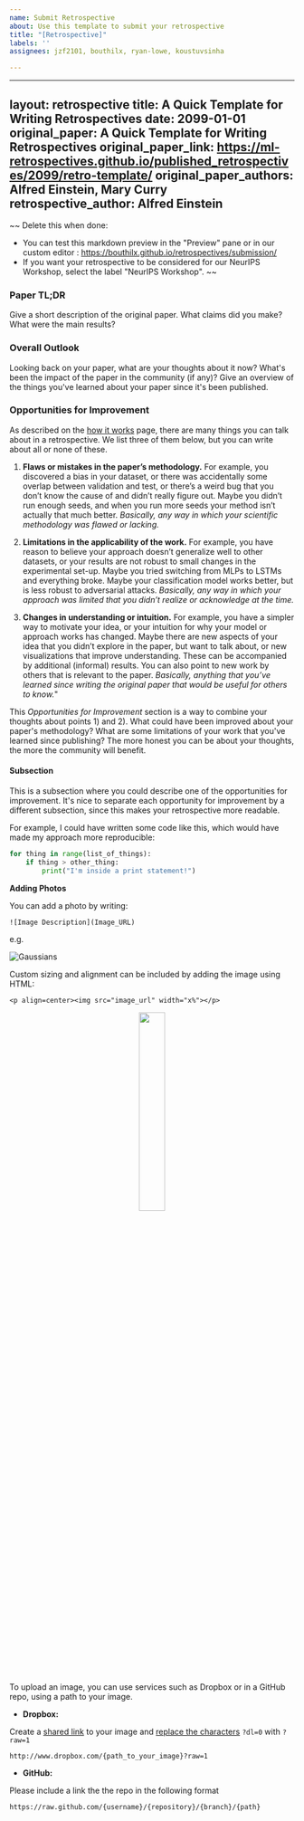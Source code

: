```yaml
---
name: Submit Retrospective
about: Use this template to submit your retrospective
title: "[Retrospective]"
labels: ''
assignees: jzf2101, bouthilx, ryan-lowe, koustuvsinha

---
```


---
layout: retrospective
title:  A Quick Template for Writing Retrospectives
date:   2099-01-01
original_paper: A Quick Template for Writing Retrospectives
original_paper_link: https://ml-retrospectives.github.io/published_retrospectives/2099/retro-template/
original_paper_authors: Alfred Einstein, Mary Curry
retrospective_author: Alfred Einstein
---

~~ Delete this when done: 
- You can test this markdown preview in the "Preview" pane or in our custom editor : https://bouthilx.github.io/retrospectives/submission/ 
- If you want your retrospective to be considered for our NeurIPS Workshop, select the label "NeurIPS Workshop".
~~

### Paper TL;DR

Give a short description of the original paper. What claims did you make? What were the main results?


### Overall Outlook

Looking back on your paper, what are your thoughts about it now? What's been the impact of the paper in the community (if any)? Give an overview of the things you've learned about your paper since it's been published.


### Opportunities for Improvement

As described on the [how it works](https://ml-retrospectives.github.io/retrospectives/how/) page, there are many things you can talk about in a retrospective. We list three of them below, but you can write about all or none of these.  


1. **Flaws or mistakes in the paper’s methodology.**
For example, you discovered a bias in your dataset, or there was accidentally some overlap between validation and test, or there’s a weird bug that you don’t know the cause of and didn’t really figure out. Maybe you didn’t run enough seeds, and when you run more seeds your method isn’t actually that much better. *Basically, any way in which your scientific methodology was flawed or lacking.*

2. **Limitations in the applicability of the work.**
For example, you have reason to believe your approach doesn’t generalize well to other datasets, or your results are not robust to small changes in the experimental set-up. Maybe you tried switching from MLPs to LSTMs and everything broke. Maybe your classification model works better, but is less robust to adversarial attacks. *Basically, any way in which your approach was limited that you didn’t realize or acknowledge at the time.*

3. **Changes in understanding or intuition.**
For example, you have a simpler way to motivate your idea, or your intuition for why your model or approach works has changed. Maybe there are new aspects of your idea that you didn’t explore in the paper, but want to talk about, or new visualizations that improve understanding. These can be accompanied by additional (informal) results. You can also point to new work by others that is relevant to the paper. *Basically, anything that you’ve learned since writing the original paper that would be useful for others to know.*"

This *Opportunities for Improvement* section is a way to combine your thoughts about points 1) and 2). What could have been improved about your paper's methodology? What are some limitations of your work that you've learned since publishing? The more honest you can be about your thoughts, the more the community will benefit.  


#### Subsection

This is a subsection where you could describe one of the opportunities for improvement. It's nice to separate each opportunity for improvement by a different subsection, since this makes your retrospective more readable.

For example, I could have written some code like this, which would have made my approach more reproducible:

```python
for thing in range(list_of_things):
    if thing > other_thing:
        print("I'm inside a print statement!")
```

**Adding Photos**

You can add a photo by writing:

`![Image Description](Image_URL)`

e.g.

![Gaussians](https://upload.wikimedia.org/wikipedia/commons/9/9b/Gaussian_training_data.png)

Custom sizing and alignment can be included by adding the image using HTML:

`<p align=center><img src="image_url" width="x%"></p>`


<p align=center><img src="https://upload.wikimedia.org/wikipedia/commons/9/9b/Gaussian_training_data.png" width="30%"></p>

To upload an image, you can use services such as Dropbox or in a GitHub repo, using a path to your image.

- **Dropbox:** 

Create a [shared link](https://help.dropbox.com/files-folders/share/view-only-access) to your image and [replace the characters](https://support.zendesk.com/hc/en-us/articles/232005968-Embed-Dropbox-images-on-Help-Center-articles) `?dl=0` with `?raw=1`

`http://www.dropbox.com/{path_to_your_image}?raw=1`

- **GitHub:** 

Please include a link the the repo in the following format

`https://raw.github.com/{username}/{repository}/{branch}/{path}`
